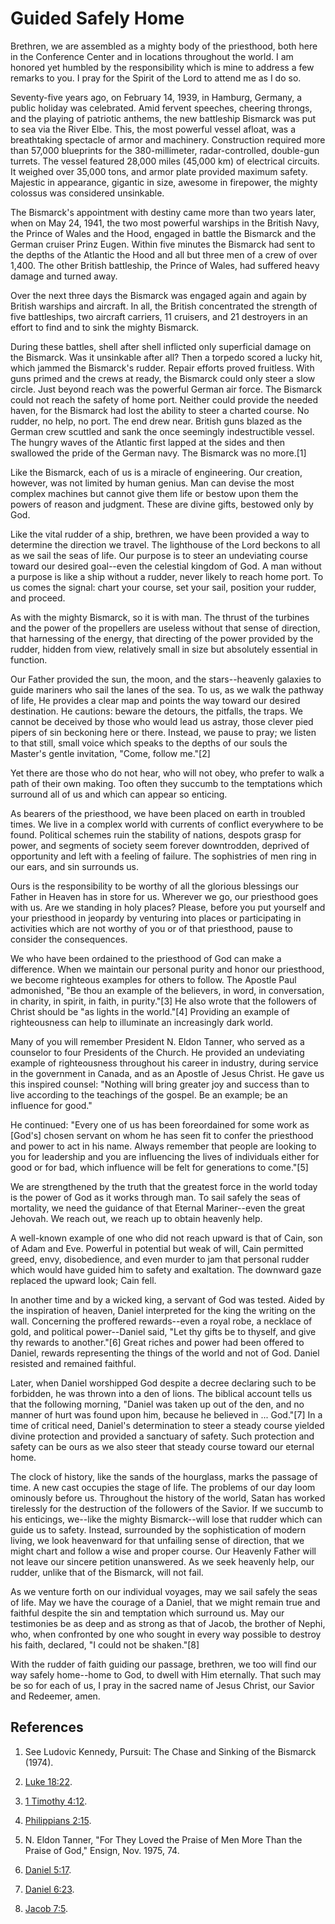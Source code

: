 # Guided Safely Home

Brethren, we are assembled as a mighty body of the priesthood, both here in
the Conference Center and in locations throughout the world. I am honored yet
humbled by the responsibility which is mine to address a few remarks to you. I
pray for the Spirit of the Lord to attend me as I do so.

Seventy-five years ago, on February 14, 1939, in Hamburg, Germany, a public
holiday was celebrated. Amid fervent speeches, cheering throngs, and the
playing of patriotic anthems, the new battleship Bismarck was put to sea via
the River Elbe. This, the most powerful vessel afloat, was a breathtaking
spectacle of armor and machinery. Construction required more than 57,000
blueprints for the 380-millimeter, radar-controlled, double-gun turrets. The
vessel featured 28,000 miles (45,000 km) of electrical circuits. It weighed
over 35,000 tons, and armor plate provided maximum safety. Majestic in
appearance, gigantic in size, awesome in firepower, the mighty colossus was
considered unsinkable.

The Bismarck's appointment with destiny came more than two years later, when
on May 24, 1941, the two most powerful warships in the British Navy, the
Prince of Wales and the Hood, engaged in battle the Bismarck and the German
cruiser Prinz Eugen. Within five minutes the Bismarck had sent to the depths
of the Atlantic the Hood and all but three men of a crew of over 1,400. The
other British battleship, the Prince of Wales, had suffered heavy damage and
turned away.

Over the next three days the Bismarck was engaged again and again by British
warships and aircraft. In all, the British concentrated the strength of five
battleships, two aircraft carriers, 11 cruisers, and 21 destroyers in an
effort to find and to sink the mighty Bismarck.

During these battles, shell after shell inflicted only superficial damage on
the Bismarck. Was it unsinkable after all? Then a torpedo scored a lucky hit,
which jammed the Bismarck's rudder. Repair efforts proved fruitless. With guns
primed and the crews at ready, the Bismarck could only steer a slow circle.
Just beyond reach was the powerful German air force. The Bismarck could not
reach the safety of home port. Neither could provide the needed haven, for the
Bismarck had lost the ability to steer a charted course. No rudder, no help,
no port. The end drew near. British guns blazed as the German crew scuttled
and sank the once seemingly indestructible vessel. The hungry waves of the
Atlantic first lapped at the sides and then swallowed the pride of the German
navy. The Bismarck was no more.[1]

Like the Bismarck, each of us is a miracle of engineering. Our creation,
however, was not limited by human genius. Man can devise the most complex
machines but cannot give them life or bestow upon them the powers of reason
and judgment. These are divine gifts, bestowed only by God.

Like the vital rudder of a ship, brethren, we have been provided a way to
determine the direction we travel. The lighthouse of the Lord beckons to all
as we sail the seas of life. Our purpose is to steer an undeviating course
toward our desired goal--even the celestial kingdom of God. A man without a
purpose is like a ship without a rudder, never likely to reach home port. To
us comes the signal: chart your course, set your sail, position your rudder,
and proceed.

As with the mighty Bismarck, so it is with man. The thrust of the turbines and
the power of the propellers are useless without that sense of direction, that
harnessing of the energy, that directing of the power provided by the rudder,
hidden from view, relatively small in size but absolutely essential in
function.

Our Father provided the sun, the moon, and the stars--heavenly galaxies to
guide mariners who sail the lanes of the sea. To us, as we walk the pathway of
life, He provides a clear map and points the way toward our desired
destination. He cautions: beware the detours, the pitfalls, the traps. We
cannot be deceived by those who would lead us astray, those clever pied pipers
of sin beckoning here or there. Instead, we pause to pray; we listen to that
still, small voice which speaks to the depths of our souls the Master's gentle
invitation, "Come, follow me."[2]

Yet there are those who do not hear, who will not obey, who prefer to walk a
path of their own making. Too often they succumb to the temptations which
surround all of us and which can appear so enticing.

As bearers of the priesthood, we have been placed on earth in troubled times.
We live in a complex world with currents of conflict everywhere to be found.
Political schemes ruin the stability of nations, despots grasp for power, and
segments of society seem forever downtrodden, deprived of opportunity and left
with a feeling of failure. The sophistries of men ring in our ears, and sin
surrounds us.

Ours is the responsibility to be worthy of all the glorious blessings our
Father in Heaven has in store for us. Wherever we go, our priesthood goes with
us. Are we standing in holy places? Please, before you put yourself and your
priesthood in jeopardy by venturing into places or participating in activities
which are not worthy of you or of that priesthood, pause to consider the
consequences.

We who have been ordained to the priesthood of God can make a difference. When
we maintain our personal purity and honor our priesthood, we become righteous
examples for others to follow. The Apostle Paul admonished, "Be thou an
example of the believers, in word, in conversation, in charity, in spirit, in
faith, in purity."[3] He also wrote that the followers of Christ should be "as
lights in the world."[4] Providing an example of righteousness can help to
illuminate an increasingly dark world.

Many of you will remember President N. Eldon Tanner, who served as a counselor
to four Presidents of the Church. He provided an undeviating example of
righteousness throughout his career in industry, during service in the
government in Canada, and as an Apostle of Jesus Christ. He gave us this
inspired counsel: "Nothing will bring greater joy and success than to live
according to the teachings of the gospel. Be an example; be an influence for
good."

He continued: "Every one of us has been foreordained for some work as [God's]
chosen servant on whom he has seen fit to confer the priesthood and power to
act in his name. Always remember that people are looking to you for leadership
and you are influencing the lives of individuals either for good or for bad,
which influence will be felt for generations to come."[5]

We are strengthened by the truth that the greatest force in the world today is
the power of God as it works through man. To sail safely the seas of
mortality, we need the guidance of that Eternal Mariner--even the great
Jehovah. We reach out, we reach up to obtain heavenly help.

A well-known example of one who did not reach upward is that of Cain, son of
Adam and Eve. Powerful in potential but weak of will, Cain permitted greed,
envy, disobedience, and even murder to jam that personal rudder which would
have guided him to safety and exaltation. The downward gaze replaced the
upward look; Cain fell.

In another time and by a wicked king, a servant of God was tested. Aided by
the inspiration of heaven, Daniel interpreted for the king the writing on the
wall. Concerning the proffered rewards--even a royal robe, a necklace of gold,
and political power--Daniel said, "Let thy gifts be to thyself, and give thy
rewards to another."[6] Great riches and power had been offered to Daniel,
rewards representing the things of the world and not of God. Daniel resisted
and remained faithful.

Later, when Daniel worshipped God despite a decree declaring such to be
forbidden, he was thrown into a den of lions. The biblical account tells us
that the following morning, "Daniel was taken up out of the den, and no manner
of hurt was found upon him, because he believed in ... God."[7] In a time of
critical need, Daniel's determination to steer a steady course yielded divine
protection and provided a sanctuary of safety. Such protection and safety can
be ours as we also steer that steady course toward our eternal home.

The clock of history, like the sands of the hourglass, marks the passage of
time. A new cast occupies the stage of life. The problems of our day loom
ominously before us. Throughout the history of the world, Satan has worked
tirelessly for the destruction of the followers of the Savior. If we succumb
to his enticings, we--like the mighty Bismarck--will lose that rudder which
can guide us to safety. Instead, surrounded by the sophistication of modern
living, we look heavenward for that unfailing sense of direction, that we
might chart and follow a wise and proper course. Our Heavenly Father will not
leave our sincere petition unanswered. As we seek heavenly help, our rudder,
unlike that of the Bismarck, will not fail.

As we venture forth on our individual voyages, may we sail safely the seas of
life. May we have the courage of a Daniel, that we might remain true and
faithful despite the sin and temptation which surround us. May our testimonies
be as deep and as strong as that of Jacob, the brother of Nephi, who, when
confronted by one who sought in every way possible to destroy his faith,
declared, "I could not be shaken."[8]

With the rudder of faith guiding our passage, brethren, we too will find our
way safely home--home to God, to dwell with Him eternally. That such may be so
for each of us, I pray in the sacred name of Jesus Christ, our Savior and
Redeemer, amen.

## References

  1. See Ludovic Kennedy, Pursuit: The Chase and Sinking of the Bismarck (1974).

  2. [Luke 18:22](https://www.lds.org/scriptures/nt/luke/18.22?lang=eng#21).

  3. [1 Timothy 4:12](https://www.lds.org/scriptures/nt/1-tim/4.12?lang=eng#11).

  4. [Philippians 2:15](https://www.lds.org/scriptures/nt/philip/2.15?lang=eng#14).

  5. N. Eldon Tanner, "For They Loved the Praise of Men More Than the Praise of God," Ensign, Nov. 1975, 74.

  6. [Daniel 5:17](https://www.lds.org/scriptures/ot/dan/5.17?lang=eng#16).

  7. [Daniel 6:23](https://www.lds.org/scriptures/ot/dan/6.23?lang=eng#22).

  8. [Jacob 7:5](https://www.lds.org/scriptures/bofm/jacob/7.5?lang=eng#4).

